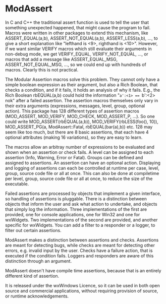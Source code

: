 ModAssert
=========

In C and C++ the traditional assert function is used to tell the user
that something unexpected happened, that might cause the program to
fail. Macros were written in other packages to extend this mechanism,
like ASSERT_EQUAL(a,b), ASSERT_NOT_EQUAL(a,b), ASSERT_LESS(a,b), ...,
to give a short explanation like "lefthand is <9>, righthand is <10>".
However, if we want similar VERIFY macros which still evaluate their
arguments in non-debug mode, we get VERIFY_EQUAL, VERIFY_NOT_EQUAL,
..., or macros that add a message like ASSERT_EQUAL_MSG,
ASSERT_NOT_EQUAL_MSG, ..., so we could end up with hundreds of macros.
Clearly this is not practical.

The Modular Assertion macros solve this problem. They cannot only have
a simple boolean expression as their argument, but also a Rich
Boolean, that checks a condition, and if it fails, it holds an
analysis of why it fails. E.g., the Rich Boolean rbEQUAL(a,b) could
hold the information "`a':<1> == `b':<2> nok" after a failed
assertion. The assertion macros themselves only vary in their extra
arguments (expressions, messages, level, group, optional action). This
package has 128 different types of assertion macros (MOD_ASSERT,
MOD_VERIFY, MOD_CHECK, MOD_ASSERT_P, ...). So one could write
MOD_ASSERT(rbEQUAL(a,b)), MOD_VERIFY(rbLESS(foo(), 10)),
MOD_ASSERT_PG(a, ModAssert::Fatal, rbEQUAL(bar(a),b)) etc. 128 may
seem like too much, but there are 8 basic assertions, that each have 4
optional attributes (making 16 variations), so they are easy to learn.

The macros allow an arbitray number of expressions to be evaluated and
shown when an assertion or check fails. A level can be assigned to
each assertion (Info, Warning, Error or Fatal). Groups can be defined
and assigned to assertions. An assertion can have an optional action.
Displaying and logging of assertions can each be controlled at runtime
per case, level, group, source code file or all at once. This can also
be done at compiletime per level, group, source code file or all at
once, to reduce the size of the executable.

Failed assertions are processed by objects that implement a given
interface, so handling of assertions is pluggable. There is a
distinction between objects that inform the user and ask what action
to undertake, and objects that simply log the information. Three
implementations of the first are provided, one for console
applications, one for Win32 and one for wxWidgets. Two implementations
of the second are provided, and another specific for wxWidgets. You
can add a filter to a responder or a logger, to filter out certain
assertions.

ModAssert makes a distinction between assertions and checks.
Assertions are meant for detecting bugs, while checks are meant for
detecting other errors, e.g. invalid input by the user. Checks have a
failure action, that is executed if the condition fails. Loggers and
responders are aware of this distinction through an argument.

ModAssert doesn't have compile time assertions, because that is an
entirely different kind of assertion.

It is released under the wxWindows Licence, so it can be used in
both open source and commercial applications, without requiring
provision of source, or runtime acknowledgements.
